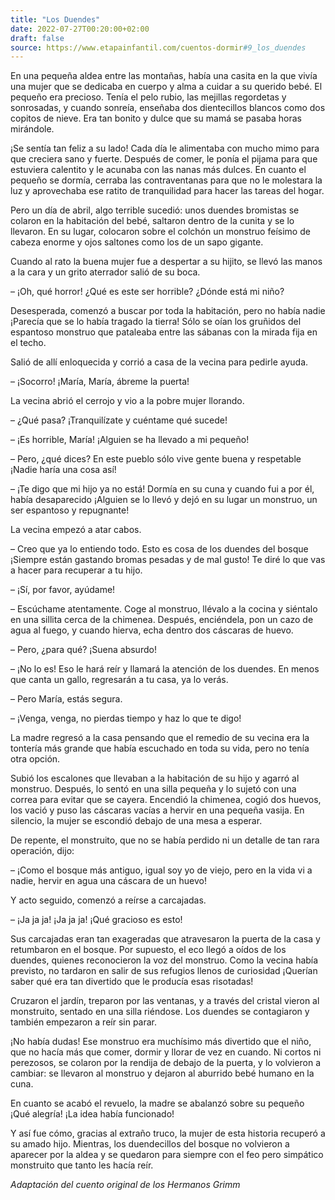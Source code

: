```yaml
---
title: "Los Duendes"
date: 2022-07-27T00:20:00+02:00
draft: false
source: https://www.etapainfantil.com/cuentos-dormir#9_los_duendes
---
```



En una pequeña aldea entre las montañas, había una casita en la que vivía una mujer que se dedicaba en cuerpo y alma a cuidar a su querido bebé. El pequeño era precioso. Tenía el pelo rubio, las mejillas regordetas y sonrosadas, y cuando sonreía, enseñaba dos dientecillos blancos como dos copitos de nieve. Era tan bonito y dulce que su mamá se pasaba horas mirándole.

¡Se sentía tan feliz a su lado! Cada día le alimentaba con mucho mimo para que creciera sano y fuerte. Después de comer, le ponía el pijama para que estuviera calentito y le acunaba con las nanas más dulces. En cuanto el pequeño se dormía, cerraba las contraventanas para que no le molestara la luz y aprovechaba ese ratito de tranquilidad para hacer las tareas del hogar.

Pero un día de abril, algo terrible sucedió: unos duendes bromistas se colaron en la habitación del bebé, saltaron dentro de la cunita y se lo llevaron. En su lugar, colocaron sobre el colchón un monstruo feísimo de cabeza enorme y ojos saltones como los de un sapo gigante.

Cuando al rato la buena mujer fue a despertar a su hijito, se llevó las manos a la cara y un grito aterrador salió de su boca.

– ¡Oh, qué horror! ¿Qué es este ser horrible? ¿Dónde está mi niño?

Desesperada, comenzó a buscar por toda la habitación, pero no había nadie ¡Parecía que se lo había tragado la tierra! Sólo se oían los gruñidos del espantoso monstruo que pataleaba entre las sábanas con la mirada fija en el techo.

Salió de allí enloquecida y corrió a casa de la vecina para pedirle ayuda.

– ¡Socorro! ¡María, María, ábreme la puerta!

La vecina abrió el cerrojo y vio a la pobre mujer llorando.

– ¿Qué pasa? ¡Tranquilízate y cuéntame qué sucede!

– ¡Es horrible, María! ¡Alguien se ha llevado a mi pequeño!

– Pero, ¿qué dices? En este pueblo sólo vive gente buena y respetable ¡Nadie haría una cosa así!

– ¡Te digo que mi hijo ya no está! Dormía en su cuna y cuando fui a por él, había desaparecido ¡Alguien se lo llevó y dejó en su lugar un monstruo, un ser espantoso y repugnante!

La vecina empezó a atar cabos.

– Creo que ya lo entiendo todo. Esto es cosa de los duendes del bosque ¡Siempre están gastando bromas pesadas y de mal gusto! Te diré lo que vas a hacer para recuperar a tu hijo.

– ¡Sí, por favor, ayúdame!

–  Escúchame atentamente. Coge al monstruo, llévalo a la cocina y siéntalo en una sillita cerca de la chimenea. Después, enciéndela, pon un cazo de agua al fuego, y cuando hierva, echa dentro dos cáscaras de huevo.

–  Pero, ¿para qué? ¡Suena absurdo!

– ¡No lo es! Eso le hará reír y llamará la atención de los duendes. En menos que canta un gallo, regresarán a tu casa, ya lo verás.

–  Pero María, estás segura.

– ¡Venga, venga, no pierdas tiempo y haz lo que te digo!

La madre regresó a la casa pensando que el remedio de su vecina era la tontería más grande que había escuchado en toda su vida, pero no tenía otra opción.

Subió los escalones que llevaban a la habitación de su hijo y agarró al monstruo. Después, lo sentó en una silla pequeña y lo sujetó con una correa para evitar que se cayera. Encendió la chimenea, cogió dos huevos, los vació y puso las cáscaras vacías a hervir en una pequeña vasija. En silencio, la mujer se escondió debajo de una mesa a esperar.

De repente, el monstruito, que no se había perdido ni un detalle de tan rara operación, dijo:

– ¡Como el bosque más antiguo, igual soy yo de viejo, pero en la vida vi a nadie, hervir en agua una cáscara de un huevo!

Y acto seguido, comenzó a reírse a carcajadas.

– ¡Ja ja ja! ¡Ja ja ja! ¡Qué gracioso es esto!

Sus carcajadas eran tan exageradas que atravesaron la puerta de la casa y retumbaron en el bosque. Por supuesto, el eco llegó a oídos de los duendes, quienes reconocieron la voz del monstruo. Como la vecina había previsto, no tardaron en salir de sus refugios llenos de curiosidad ¡Querían saber qué era tan divertido que le producía esas risotadas!

Cruzaron el jardín, treparon por las ventanas, y a través del cristal vieron al monstruito, sentado en una silla riéndose. Los duendes se contagiaron y también empezaron a reír sin parar.

¡No había dudas! Ese monstruo era muchísimo más divertido que el niño, que no hacía más que comer, dormir y llorar de vez en cuando. Ni cortos ni perezosos, se colaron por la rendija de debajo de la puerta, y lo volvieron a cambiar: se llevaron al monstruo y dejaron al aburrido bebé humano en la cuna.

En cuanto se acabó el revuelo, la madre se abalanzó sobre su pequeño ¡Qué alegría! ¡La idea había funcionado!

Y así fue cómo, gracias al extraño truco, la mujer de esta historia recuperó a su amado hijo. Mientras, los duendecillos del bosque no volvieron a aparecer por la aldea y se quedaron para siempre con el feo pero simpático monstruito que tanto les hacía reír.

*Adaptación del cuento original de los Hermanos Grimm*
